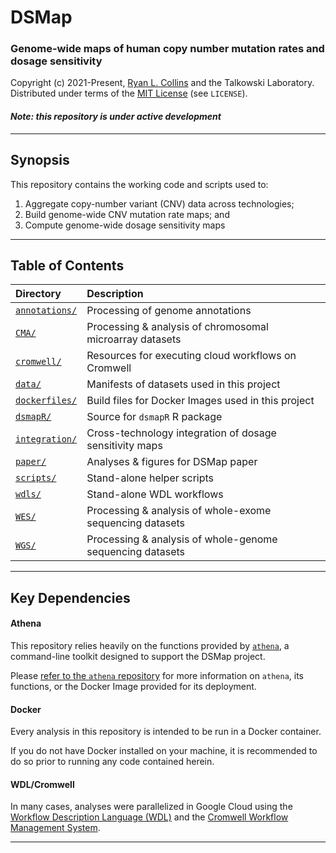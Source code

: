 # DSMap
### Genome-wide maps of human copy number mutation rates and dosage sensitivity

Copyright (c) 2021-Present, [Ryan L. Collins](mailto:rlcollins@g.harvard.edu) and the Talkowski Laboratory.  
Distributed under terms of the [MIT License](/LICENSE) (see `LICENSE`).  

#### _Note: this repository is under active development_

---  

## Synopsis    

This repository contains the working code and scripts used to:  
1. Aggregate copy-number variant (CNV) data across technologies;
2. Build genome-wide CNV mutation rate maps; and
3. Compute genome-wide dosage sensitivity maps  

---  

## Table of Contents  

| Directory | Description |  
| :--- | :--- |  
| [`annotations/`](https://github.com/talkowski-lab/dsmap/tree/main/annotations) | Processing of genome annotations |  
| [`CMA/`](https://github.com/talkowski-lab/dsmap/tree/main/cma) | Processing & analysis of chromosomal microarray datasets |  
| [`cromwell/`](https://github.com/talkowski-lab/dsmap/tree/main/cromwell) | Resources for executing cloud workflows on Cromwell |  
| [`data/`](https://github.com/talkowski-lab/dsmap/tree/main/data) | Manifests of datasets used in this project |  
| [`dockerfiles/`](https://github.com/talkowski-lab/dsmap/tree/main/docker) | Build files for Docker Images used in this project |  
| [`dsmapR/`](https://github.com/talkowski-lab/dsmap/tree/main/dsmapR) | Source for `dsmapR` R package |  
| [`integration/`](https://github.com/talkowski-lab/dsmap/tree/main/integration) | Cross-technology integration of dosage sensitivity maps |  
| [`paper/`](https://github.com/talkowski-lab/dsmap/tree/main/paper) | Analyses & figures for DSMap paper |  
| [`scripts/`](https://github.com/talkowski-lab/dsmap/tree/main/scripts) | Stand-alone helper scripts |  
| [`wdls/`](https://github.com/talkowski-lab/dsmap/tree/main/wdls) | Stand-alone WDL workflows |  
| [`WES/`](https://github.com/talkowski-lab/dsmap/tree/main/wes) | Processing & analysis of whole-exome sequencing datasets |  
| [`WGS/`](https://github.com/talkowski-lab/dsmap/tree/main/wgs) | Processing & analysis of whole-genome sequencing datasets |  

---  

## Key Dependencies  

#### Athena

This repository relies heavily on the functions provided by [`athena`](https://github.com/talkowski-lab/athena), a command-line toolkit designed to support the DSMap project.  

Please [refer to the `athena` repository](https://github.com/talkowski-lab/athena) for more information on `athena`, its functions, or the Docker Image provided for its deployment. 

#### Docker  

Every analysis in this repository is intended to be run in a Docker container.  

If you do not have Docker installed on your machine, it is recommended to do so prior to running any code contained herein.  

#### WDL/Cromwell  

In many cases, analyses were parallelized in Google Cloud using the [Workflow Description Language (WDL)](https://openwdl.org/) and the [Cromwell Workflow Management System](https://cromwell.readthedocs.io/en/stable/).  

---  
